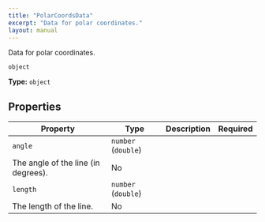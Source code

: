 ```yaml
---
title: "PolarCoordsData"
excerpt: "Data for polar coordinates."
layout: manual
---
```


Data for polar coordinates.


`object`

**Type:** `object`





## Properties

| Property | Type | Description | Required |
|----------|------|-------------|----------|
| `angle` | `number` (`double`)
 | The angle of the line (in degrees). | No |
| `length` | `number` (`double`)
 | The length of the line. | No |


